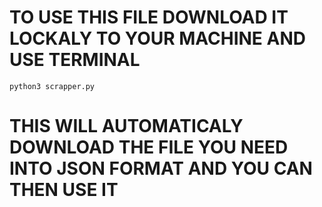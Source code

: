 # TO USE THIS FILE DOWNLOAD IT LOCKALY TO YOUR MACHINE AND USE TERMINAL

`python3 scrapper.py`

# THIS WILL AUTOMATICALY DOWNLOAD THE FILE YOU NEED INTO JSON FORMAT AND YOU CAN THEN USE IT
